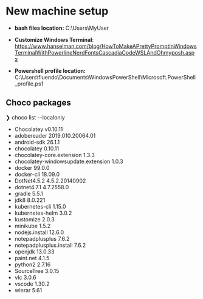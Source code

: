 # New machine setup

- <b>bash files location:</b> C:\Users\MyUser

- <b>Customize Windows Terminal</b>: https://www.hanselman.com/blog/HowToMakeAPrettyPromptInWindowsTerminalWithPowerlineNerdFontsCascadiaCodeWSLAndOhmyposh.aspx
- <b>Powershell profile location:</b> C:\Users\fluendo\Documents\WindowsPowerShell\Microsoft.PowerShell_profile.ps1

## Choco packages
❯ choco list --localonly
- Chocolatey v0.10.11
- adobereader 2019.010.20064.01
- android-sdk 26.1.1
- chocolatey 0.10.11
- chocolatey-core.extension 1.3.3
- chocolatey-windowsupdate.extension 1.0.3
- docker 99.0.0
- docker-cli 18.09.0
- DotNet4.5.2 4.5.2.20140902
- dotnet4.7.1 4.7.2558.0
- gradle 5.5.1
- jdk8 8.0.221
- kubernetes-cli 1.15.0
- kubernetes-helm 3.0.2
- kustomize 2.0.3
- minikube 1.5.2
- nodejs.install 12.6.0
- notepadplusplus 7.6.2
- notepadplusplus.install 7.6.2
- openjdk 13.0.33
- paint.net 4.1.5
- python2 2.7.16
- SourceTree 3.0.15
- vlc 3.0.6
- vscode 1.30.2
- winrar 5.61

